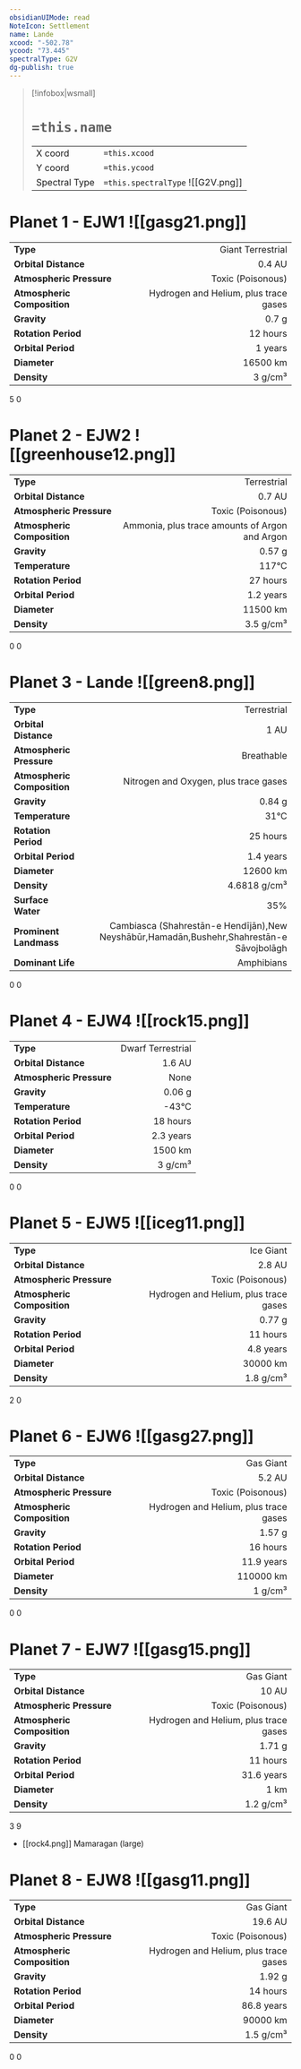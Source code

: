 ```yaml
---
obsidianUIMode: read
NoteIcon: Settlement
name: Lande
xcood: "-502.78"
ycood: "73.445"
spectralType: G2V
dg-publish: true
---
```

> [!infobox|wsmall]
> # `=this.name`
> | | |
> | - | - |
> | X coord | `=this.xcood` |
> | Y coord| `=this.ycood` |
> | Spectral Type | `=this.spectralType` ![[G2V.png]] |

# Planet 1 - EJW1 ![[gasg21.png]]
|                             |                           |
| --------------------------- | -------------------------:|
| **Type**                    |             Giant Terrestrial |
| **Orbital Distance**        |   0.4 AU |
| **Atmospheric Pressure**    |       Toxic (Poisonous) |
| **Atmospheric Composition** |      Hydrogen and Helium, plus trace gases |
| **Gravity**                 |        0.7 g |
| **Rotation Period**         |  12 hours |
| **Orbital Period** | 1 years |
| **Diameter**                |      16500 km | 
| **Density**                 |    3 g/cm³ |



5
0



# Planet 2 - EJW2 ![[greenhouse12.png]]
|                             |                           |
| --------------------------- | -------------------------:|
| **Type**                    |             Terrestrial |
| **Orbital Distance**        |   0.7 AU |
| **Atmospheric Pressure**    |       Toxic (Poisonous) |
| **Atmospheric Composition** |      Ammonia, plus trace amounts of Argon and Argon |
| **Gravity**                 |        0.57 g |
| **Temperature**             |    117°C |
| **Rotation Period**         |  27 hours |
| **Orbital Period** | 1.2 years |
| **Diameter**                |      11500 km | 
| **Density**                 |    3.5 g/cm³ |



0
0



# Planet 3 - Lande ![[green8.png]]
|                             |                           |
| --------------------------- | -------------------------:|
| **Type**                    |             Terrestrial |
| **Orbital Distance**        |   1 AU |
| **Atmospheric Pressure**    |       Breathable |
| **Atmospheric Composition** |      Nitrogen and Oxygen, plus trace gases |
| **Gravity**                 |        0.84 g |
| **Temperature**             |    31°C |
| **Rotation Period**         |  25 hours |
| **Orbital Period** | 1.4 years |
| **Diameter**                |      12600 km | 
| **Density**                 |    4.6818 g/cm³ |
| **Surface Water**           |           35% | 
| **Prominent Landmass**      |         Cambiasca (Shahrestān-e Hendījān),New Neyshābūr,Hamadān,Bushehr,Shahrestān-e Sāvojbolāgh | 
| **Dominant Life**           |         Amphibians |



0
0



# Planet 4 - EJW4 ![[rock15.png]]
|                             |                           |
| --------------------------- | -------------------------:|
| **Type**                    |             Dwarf Terrestrial |
| **Orbital Distance**        |   1.6 AU |
| **Atmospheric Pressure**    |       None |
| **Gravity**                 |        0.06 g |
| **Temperature**             |    -43°C |
| **Rotation Period**         |  18 hours |
| **Orbital Period** | 2.3 years |
| **Diameter**                |      1500 km | 
| **Density**                 |    3 g/cm³ |



0
0



# Planet 5 - EJW5 ![[iceg11.png]]
|                             |                           |
| --------------------------- | -------------------------:|
| **Type**                    |             Ice Giant |
| **Orbital Distance**        |   2.8 AU |
| **Atmospheric Pressure**    |       Toxic (Poisonous) |
| **Atmospheric Composition** |      Hydrogen and Helium, plus trace gases |
| **Gravity**                 |        0.77 g |
| **Rotation Period**         |  11 hours |
| **Orbital Period** | 4.8 years |
| **Diameter**                |      30000 km | 
| **Density**                 |    1.8 g/cm³ |



2
0



# Planet 6 - EJW6 ![[gasg27.png]]
|                             |                           |
| --------------------------- | -------------------------:|
| **Type**                    |             Gas Giant |
| **Orbital Distance**        |   5.2 AU |
| **Atmospheric Pressure**    |       Toxic (Poisonous) |
| **Atmospheric Composition** |      Hydrogen and Helium, plus trace gases |
| **Gravity**                 |        1.57 g |
| **Rotation Period**         |  16 hours |
| **Orbital Period** | 11.9 years |
| **Diameter**                |      110000 km | 
| **Density**                 |    1 g/cm³ |



0
0



# Planet 7 - EJW7 ![[gasg15.png]]
|                             |                           |
| --------------------------- | -------------------------:|
| **Type**                    |             Gas Giant |
| **Orbital Distance**        |   10 AU |
| **Atmospheric Pressure**    |       Toxic (Poisonous) |
| **Atmospheric Composition** |      Hydrogen and Helium, plus trace gases |
| **Gravity**                 |        1.71 g |
| **Rotation Period**         |  11 hours |
| **Orbital Period** | 31.6 years |
| **Diameter**                |      1 km | 
| **Density**                 |    1.2 g/cm³ |



3
9

- [[rock4.png]] Mamaragan (large)

# Planet 8 - EJW8 ![[gasg11.png]]
|                             |                           |
| --------------------------- | -------------------------:|
| **Type**                    |             Gas Giant |
| **Orbital Distance**        |   19.6 AU |
| **Atmospheric Pressure**    |       Toxic (Poisonous) |
| **Atmospheric Composition** |      Hydrogen and Helium, plus trace gases |
| **Gravity**                 |        1.92 g |
| **Rotation Period**         |  14 hours |
| **Orbital Period** | 86.8 years |
| **Diameter**                |      90000 km | 
| **Density**                 |    1.5 g/cm³ |



0
0



